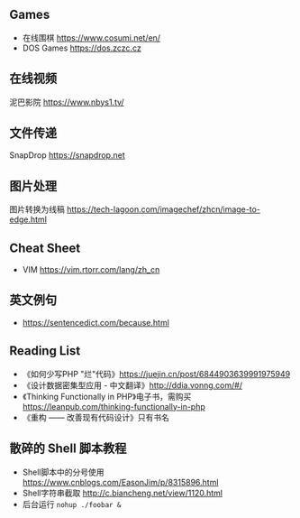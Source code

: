 ## Games

* 在线围棋 https://www.cosumi.net/en/
* DOS Games https://dos.zczc.cz

## 在线视频

泥巴影院 https://www.nbys1.tv/

## 文件传递

SnapDrop https://snapdrop.net

## 图片处理

图片转换为线稿 https://tech-lagoon.com/imagechef/zhcn/image-to-edge.html

## Cheat Sheet

* VIM https://vim.rtorr.com/lang/zh_cn

## 英文例句

* https://sentencedict.com/because.html

## Reading List

* 《如何少写PHP "烂"代码》https://juejin.cn/post/6844903639991975949
* 《设计数据密集型应用 - 中文翻译》http://ddia.vonng.com/#/
* 《Thinking Functionally in PHP》电子书，需购买 https://leanpub.com/thinking-functionally-in-php
* 《重构 —— 改善现有代码设计》只有书名


## 散碎的 Shell 脚本教程

* Shell脚本中的分号使用 https://www.cnblogs.com/EasonJim/p/8315896.html
* Shell字符串截取 http://c.biancheng.net/view/1120.html
* 后台运行 `nohup ./foobar &`
